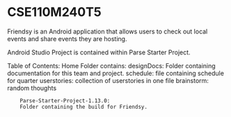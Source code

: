 # CSE110M240T5

Friendsy is an Android application that allows users to check out
local events and share events they are hosting.

Android Studio Project is contained within Parse Starter Project.

Table of Contents: 
	Home Folder contains:
		designDocs: 
		Folder containing documentation for this team and project. 
			schedule: file containing schedule for quarter
			userstories: collection of userstories in one file
			brainstorm: random thoughts
		
		Parse-Starter-Project-1.13.0: 
		Folder containing the build for Friendsy.
